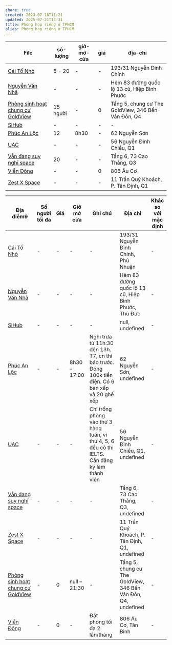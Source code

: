 ```yaml
---
share: true
created: 2023-07-18T11:21
updated: 2025-07-21T14:31
title: Phòng họp riêng ở TPHCM
alias: Phòng họp riêng ở TPHCM
---
```

| File                                                                                                                                                             | số-lượng | giờ-mở-cửa | giá | địa-chỉ                                            |
| ---------------------------------------------------------------------------------------------------------------------------------------------------------------- | -------- | ---------- | --- | -------------------------------------------------- |
| [Cái Tổ Nhỏ](./C%C3%A1i%20T%E1%BB%95%20Nh%E1%BB%8F.md)                                               | 5 - 20   | \-         | \-  | 193/31 Nguyễn Đình Chính                           |
| [Nguyễn Văn Nhã](./Nguy%E1%BB%85n%20V%C4%83n%20Nh%C3%A3.md)                                       | \-       | \-         | \-  | Hẻm 83 đường quốc lộ 13 cũ, Hiệp Bình Phước        |
| [Phòng sinh hoạt chung cư GoldView](./Ph%C3%B2ng%20sinh%20ho%E1%BA%A1t%20chung%20c%C6%B0%20GoldView.md) | 15 người | \-         | 0   | Tầng 5, chung cư The GoldView, 346 Bến Vân Đồn, Q4 |
| [SiHub](./SiHub.md)                                                         | \-       | \-         | \-  | \-                                                 |
| [Phúc An Lộc](./Ph%C3%BAc%20An%20L%E1%BB%99c.md)                                             | 12       | 8h30       | \-  | 62 Nguyễn Sơn                                      |
| [UAC](./T%E1%BB%91i%20%C4%91a%2010%20ng%C6%B0%E1%BB%9Di/UAC.md)                                             | \-       | \-         | \-  | 56 Nguyễn Đình Chiểu, Q1                           |
| [Vẫn đang suy nghĩ space](./T%E1%BB%91i%20%C4%91a%2010%20ng%C6%B0%E1%BB%9Di/V%E1%BA%ABn%20%C4%91ang%20suy%20ngh%C4%A9%20space.md)     | 20       | \-         | \-  | Tầng 6, 73 Cao Thắng, Q3                           |
| [Viễn Đông](./Vi%E1%BB%85n%20%C4%90%C3%B4ng.md)                                                 | \-       | \-         | 0   | 806 Âu Cơ                                          |
| [Zest X Space](./Zest%20X%20Space.md)                                           | \-       | \-         | \-  | 11 Trần Quý Khoách, P. Tân Định, Q1                |


|Địa điểm9|Số người tối đa|Giá|Giờ mở cửa|Ghi chú|Địa chỉ|Khác so với mặc định|
|---|---|---|---|---|---|---|
|[Cái Tổ Nhỏ](./C%C3%A1i%2520T%E1%BB%95%2520Nh%E1%BB%8F.md#)|-|-|-|-|193/31 Nguyễn Đình Chính, Phú Nhuận|-|
|[Nguyễn Văn Nhã](./Nguy%E1%BB%85n%2520V%C4%83n%2520Nh%C3%A3.md#)|-|-|-|-|Hẻm 83 đường quốc lộ 13 cũ, Hiệp Bình Phước, Thủ Đức|-|
|[SiHub](./SiHub.md#)|-|-|-|-|null, undefined|-|
|[Phúc An Lộc](./Ph%C3%BAc%2520An%2520L%E1%BB%99c.md#)|-|-|8h30 – 17:00|Nghỉ trưa từ 11h:30 đến 13h. T7, cn thì báo trước. Đóng 100k tiền điện. Có 6 bàn xếp và 20 ghế xếp|62 Nguyễn Sơn, undefined|-|
|[UAC](./T%E1%BB%91i%2520%C4%91a%252010%2520ng%C6%B0%E1%BB%9Di/UAC.md#)|-|-|-|Chỉ trống phòng vào thứ 3 hàng tuần, vì thứ 4, 5, 6 đều có thi IELTS. Cần đăng ký làm thành viên|56 Nguyễn Đình Chiểu, Q1, undefined|-|
|[Vẫn đang suy nghĩ space](./T%E1%BB%91i%2520%C4%91a%252010%2520ng%C6%B0%E1%BB%9Di/V%E1%BA%ABn%2520%C4%91ang%2520suy%2520ngh%C4%A9%2520space.md#)|-|-|-|-|Tầng 6, 73 Cao Thắng, Q3, undefined|-|
|[Zest X Space](./Zest%2520X%2520Space.md#)|-|-|-|-|11 Trần Quý Khoách, P. Tân Định, Q1, undefined|-|
|[Phòng sinh hoạt chung cư GoldView](./Ph%C3%B2ng%2520sinh%2520ho%E1%BA%A1t%2520chung%2520c%C6%B0%2520GoldView.md#)|-|0|null – 21:30|-|Tầng 5, chung cư The GoldView, 346 Bến Vân Đồn, Q4, undefined|-|
|[Viễn Đông](./Vi%E1%BB%85n%2520%C4%90%C3%B4ng.md#)|-|0|-|Đặt phòng tối đa 2 lần/tháng|806 Âu Cơ, Tân Bình|-|